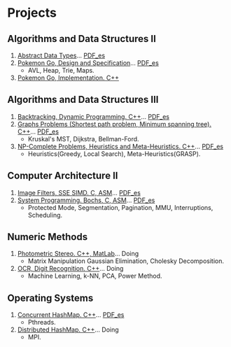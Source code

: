 # Projects

## Algorithms and Data Structures II
1. [Abstract Data Types](https://github.com/ZebaSz/algo2-tp1)... [PDF_es](https://github.com/ZebaSz/algo2-tp1/blob/master/Entrega%20electr%C3%B3nica%20RTP%201.pdf)
2. [Pokemon Go, Design and Specification](https://github.com/ZebaSz/algo2-tp2)... [PDF_es](https://github.com/ZebaSz/algo2-tp2/blob/reentrega/Reentrega%20TP2.pdf) 
    * AVL, Heap, Trie, Maps.
3. [Pokemon Go, Implementation. C++](https://github.com/ZebaSz/algo2-tp3)

## Algorithms and Data Structures III
1. [Backtracking, Dynamic Programming. C++](https://github.com/ITarrio/algo3_tp1)... [PDF_es](https://github.com/ITarrio/algo3_tp1/blob/master/informe/informe.pdf)
2. [Graphs Problems (Shortest path problem, Minimum spanning tree). C++](https://github.com/ZebaSz/algo3-tp2)... [PDF_es](https://github.com/ZebaSz/algo3-tp2/blob/master/RTP2:%20Barylko%2C%20Giudice%2C%20Szperling%2C%20Tarrio.pdf)
    * Kruskal's MST, Dijkstra, Bellman-Ford.
3. [NP-Complete Problems, Heuristics and Meta-Heuristics. C++](https://github.com/ZebaSz/algo3-tp3)... [PDF_es](https://github.com/ZebaSz/algo3-tp3/blob/master/RTP%203:%20Barylko%2C%20Giudice%2C%20Szperling%2C%20Tarrio.pdff)
    * Heuristics(Greedy, Local Search), Meta-Heuristics(GRASP).

## Computer Architecture II
1. [Image Filters, SSE SIMD. C, ASM](https://github.com/ZebaSz/orga2-tp2)... [PDF_es](https://github.com/ZebaSz/orga2-tp2/blob/master/Informe%20-%20Reentrega.pdf)
2. [System Programming. Bochs, C, ASM](https://github.com/ZebaSz/orga2-tp3)... [PDF_es](https://github.com/ZebaSz/orga2-tp3/blob/master/informe.pdf)
    * Protected Mode, Segmentation, Pagination, MMU, Interruptions, Scheduling.
## Numeric Methods
1. [Photometric Stereo. C++, MatLab](https://github.com/ITarrio/metnum-tp1)... Doing
    * Matrix Manipulation Gaussian Elimination, Cholesky Decomposition.
2. [OCR, Digit Recognition. C++](https://github.com/kevinfra/metnum-tp2)... Doing
    * Machine Learning, k-NN, PCA, Power Method.
## Operating Systems
1. [Concurrent HashMap. C++](https://github.com/ZebaSz/so-tp2)... [PDF_es](https://github.com/ZebaSz/so-tp1/blob/master/tp2-enunciado.pdf)
    * Pthreads.
2. [Distributed HashMap. C++](https://github.com/ZebaSz/so-tp2)... Doing
    * MPI.

